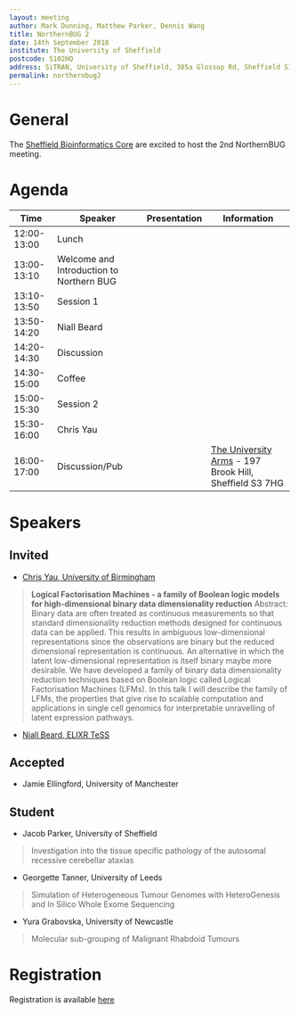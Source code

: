 ```yaml
---
layout: meeting
author: Mark Dunning, Matthew Parker, Dennis Wang
title: NorthernBUG 2
date: 14th September 2018
institute: The University of Sheffield
postcode: S102HQ
address: SiTRAN, University of Sheffield, 385a Glossop Rd, Sheffield S10 2HQ
permalink: northernbug2
---
```


# General

The [Sheffield Bioinformatics Core](http://sbc.shef.ac.uk/) are excited to host the 2nd
NorthernBUG meeting.

# Agenda

| Time          | Speaker | Presentation | Information |
|---------------|---------|--------------|-------------|
| 12:00-13:00 | Lunch | | |
| 13:00-13:10 | Welcome and Introduction to Northern BUG | | |
| 13:10-13:50 | Session 1 | | |
| 13:50-14:20 | Niall Beard | | |
| 14:20-14:30 | Discussion | | |
| 14:30-15:00 | Coffee | | |
| 15:00-15:30 | Session 2 | | |
| 15:30-16:00 | Chris Yau | | |
| 16:00-17:00 | Discussion/Pub | | [The University Arms](http://withus.com/hustleandbustle/university-arms-sheffield/) - 197 Brook Hill, Sheffield S3 7HG |

# Speakers

## Invited

- [Chris Yau, University of Birmingham](https://www.birmingham.ac.uk/staff/profiles/cancer-genomic/yau-christopher.aspx)

> **Logical Factorisation Machines - a family of Boolean logic
models for high-dimensional binary data dimensionality reduction**  Abstract: Binary data are often treated as continuous measurements so that standard dimensionality reduction methods designed for continuous
data can be applied. This results in ambiguous low-dimensional
representations since the observations are binary but the reduced
dimensional representation is continuous. An alternative in which the
latent low-dimensional representation is itself binary maybe more
desirable. We have developed a family of binary data dimensionality
reduction techniques based on Boolean logic called Logical
Factorisation Machines (LFMs). In this talk I will describe the family
of LFMs, the properties that give rise to scalable computation and
applications in single cell genomics for interpretable unravelling of
latent expression pathways.

- [Niall Beard, ELIXR TeSS](https://tess.elixir-europe.org/)

## Accepted

- Jamie Ellingford, University of Manchester

## Student

- Jacob Parker, University of Sheffield

> Investigation into the tissue specific pathology of the autosomal recessive cerebellar ataxias

- Georgette Tanner, University of Leeds

> Simulation of Heterogeneous Tumour Genomes with HeteroGenesis and In Silico Whole Exome Sequencing

- Yura Grabovska, University of Newcastle

> Molecular sub-grouping of Malignant Rhabdoid Tumours

# Registration

Registration is available [here](/meeting_registration)
